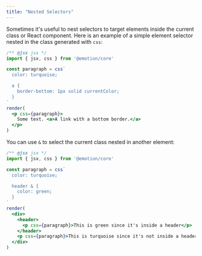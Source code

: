 ```yaml
---
title: "Nested Selectors"
---
```


Sometimes it's useful to nest selectors to target elements inside the current class or React component. Here is an example of a simple element selector nested in the class generated with `css`:

```jsx live
/** @jsx jsx */
import { jsx, css } from '@emotion/core'

const paragraph = css`
  color: turquoise;

  a {
    border-bottom: 1px solid currentColor;
  }
`
render(
  <p css={paragraph}>
    Some text. <a>A link with a bottom border.</a>
  </p>
)
```

You can use `&` to select the current class nested in another element:

```jsx live
/** @jsx jsx */
import { jsx, css } from '@emotion/core'

const paragraph = css`
  color: turquoise;

  header & {
    color: green;
  }
`
render(
  <div>
    <header>
      <p css={paragraph}>This is green since it's inside a header</p>
    </header>
    <p css={paragraph}>This is turquoise since it's not inside a header.</p>
  </div>
)
```

